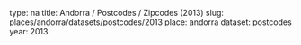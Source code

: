 type: na
title: Andorra / Postcodes / Zipcodes (2013)
slug: places/andorra/datasets/postcodes/2013
place: andorra
dataset: postcodes
year: 2013
